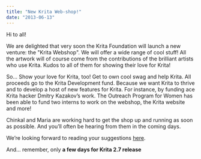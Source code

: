 ```yaml
---
title: "New Krita Web-shop!"
date: "2013-06-13"
---
```


Hi to all!

We are delighted that very soon the Krita Foundation will launch a new venture: the "Krita Webshop". We will offer a wide range of cool stuff! All the artwork will of course come from the contributions of the brilliant artists who use Krita. Kudos to all of them for showing their love for Krita!

So... Show your love for Krita, too! Get to own cool swag and help Krita. All proceeds go to the Krita Development fund. Because we want Krita to thrive and to develop a host of new features for Krita. For instance, by funding ace Krita hacker Dmitry Kazakov’s work. The Outreach Program for Women has been able to fund two interns to work on the webshop, the Krita website and more!

Chinkal and Maria are working hard to get the shop up and running as soon as possible. And you’ll often be hearing from them in the coming days.

We’re looking forward to reading your suggestions [here](http://forum.kde.org/viewtopic.php?f=137&t=111407).

And... remember, only **a few days for Krita 2.7 release**![![](/images/posts/2013/cropped-icon-krita-sketch2.png)](http://kritawebshopblog.files.wordpress.com/2013/04/cropped-icon-krita-sketch2.png)
